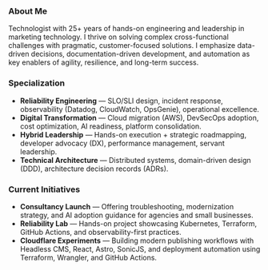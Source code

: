 ### About Me

Technologist with 25+ years of hands-on engineering and leadership in marketing technology. I thrive on solving complex cross-functional challenges with pragmatic, customer-focused solutions. I emphasize data-driven decisions, documentation-driven development, and automation as key enablers of agility, resilience, and long-term success.

### Specialization

- **Reliability Engineering** — SLO/SLI design, incident response, observability (Datadog, CloudWatch, OpsGenie), operational excellence.  
- **Digital Transformation** — Cloud migration (AWS), DevSecOps adoption, cost optimization, AI readiness, platform consolidation.  
- **Hybrid Leadership** — Hands-on execution + strategic roadmapping, developer advocacy (DX), performance management, servant leadership.  
- **Technical Architecture** — Distributed systems, domain-driven design (DDD), architecture decision records (ADRs).  

### Current Initiatives

- **Consultancy Launch** — Offering troubleshooting, modernization strategy, and AI adoption guidance for agencies and small businesses.  
- **Reliability Lab** — Hands-on project showcasing Kubernetes, Terraform, GitHub Actions, and observability-first practices.  
- **Cloudflare Experiments** — Building modern publishing workflows with Headless CMS, React, Astro, SonicJS, and deployment automation using Terraform, Wrangler, and GitHub Actions.  
